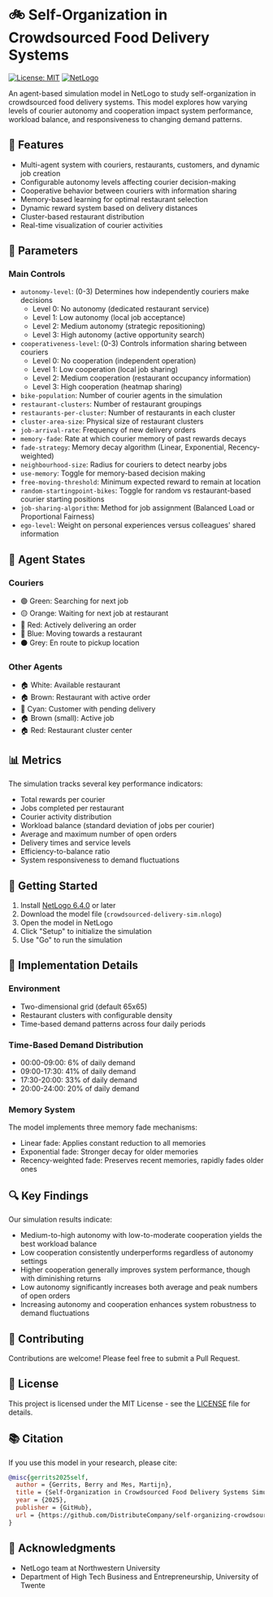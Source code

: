 # 🚲 Self-Organization in Crowdsourced Food Delivery Systems

[![License: MIT](https://img.shields.io/badge/License-MIT-yellow.svg)](https://opensource.org/licenses/MIT)
[![NetLogo](https://img.shields.io/badge/NetLogo-6.4.0-blue.svg)](http://ccl.northwestern.edu/netlogo/)

An agent-based simulation model in NetLogo to study self-organization in crowdsourced food delivery systems. This model explores how varying levels of courier autonomy and cooperation impact system performance, workload balance, and responsiveness to changing demand patterns.

## 🎯 Features

- Multi-agent system with couriers, restaurants, customers, and dynamic job creation
- Configurable autonomy levels affecting courier decision-making
- Cooperative behavior between couriers with information sharing
- Memory-based learning for optimal restaurant selection
- Dynamic reward system based on delivery distances
- Cluster-based restaurant distribution
- Real-time visualization of courier activities

## 🔧 Parameters

### Main Controls
- `autonomy-level`: (0-3) Determines how independently couriers make decisions
  - Level 0: No autonomy (dedicated restaurant service)
  - Level 1: Low autonomy (local job acceptance)
  - Level 2: Medium autonomy (strategic repositioning)
  - Level 3: High autonomy (active opportunity search)
- `cooperativeness-level`: (0-3) Controls information sharing between couriers
  - Level 0: No cooperation (independent operation)
  - Level 1: Low cooperation (local job sharing)
  - Level 2: Medium cooperation (restaurant occupancy information)
  - Level 3: High cooperation (heatmap sharing)
- `bike-population`: Number of courier agents in the simulation
- `restaurant-clusters`: Number of restaurant groupings
- `restaurants-per-cluster`: Number of restaurants in each cluster
- `cluster-area-size`: Physical size of restaurant clusters
- `job-arrival-rate`: Frequency of new delivery orders
- `memory-fade`: Rate at which courier memory of past rewards decays
- `fade-strategy`: Memory decay algorithm (Linear, Exponential, Recency-weighted)
- `neighbourhood-size`: Radius for couriers to detect nearby jobs
- `use-memory`: Toggle for memory-based decision making
- `free-moving-threshold`: Minimum expected reward to remain at location
- `random-startingpoint-bikes`: Toggle for random vs restaurant-based courier starting positions
- `job-sharing-algorithm`: Method for job assignment (Balanced Load or Proportional Fairness)
- `ego-level`: Weight on personal experiences versus colleagues' shared information

## 🎨 Agent States

### Couriers
- 🟢 Green: Searching for next job
- 🟡 Orange: Waiting for next job at restaurant
- 🔴 Red: Actively delivering an order
- 🔵 Blue: Moving towards a restaurant
- ⚫ Grey: En route to pickup location

### Other Agents
- 🏠 White: Available restaurant
- 🏠 Brown: Restaurant with active order
- 👤 Cyan: Customer with pending delivery
- 🏠 Brown (small): Active job
- 🏠 Red: Restaurant cluster center

## 📊 Metrics

The simulation tracks several key performance indicators:
- Total rewards per courier
- Jobs completed per restaurant
- Courier activity distribution
- Workload balance (standard deviation of jobs per courier)
- Average and maximum number of open orders
- Delivery times and service levels
- Efficiency-to-balance ratio
- System responsiveness to demand fluctuations

## 🚀 Getting Started

1. Install [NetLogo 6.4.0](http://ccl.northwestern.edu/netlogo/) or later
2. Download the model file (`crowdsourced-delivery-sim.nlogo`)
3. Open the model in NetLogo
4. Click "Setup" to initialize the simulation
5. Use "Go" to run the simulation

## 📖 Implementation Details

### Environment
- Two-dimensional grid (default 65x65)
- Restaurant clusters with configurable density
- Time-based demand patterns across four daily periods

### Time-Based Demand Distribution
- 00:00-09:00: 6% of daily demand
- 09:00-17:30: 41% of daily demand
- 17:30-20:00: 33% of daily demand
- 20:00-24:00: 20% of daily demand

### Memory System
The model implements three memory fade mechanisms:
- Linear fade: Applies constant reduction to all memories
- Exponential fade: Stronger decay for older memories
- Recency-weighted fade: Preserves recent memories, rapidly fades older ones

## 🔍 Key Findings

Our simulation results indicate:
- Medium-to-high autonomy with low-to-moderate cooperation yields the best workload balance
- Low cooperation consistently underperforms regardless of autonomy settings
- Higher cooperation generally improves system performance, though with diminishing returns
- Low autonomy significantly increases both average and peak numbers of open orders
- Increasing autonomy and cooperation enhances system robustness to demand fluctuations

## 🤝 Contributing

Contributions are welcome! Please feel free to submit a Pull Request.

## 📜 License

This project is licensed under the MIT License - see the [LICENSE](LICENSE) file for details.

## 📚 Citation

If you use this model in your research, please cite:
```bibtex
@misc{gerrits2025self,
  author = {Gerrits, Berry and Mes, Martijn},
  title = {Self-Organization in Crowdsourced Food Delivery Systems Simulation},
  year = {2025},
  publisher = {GitHub},
  url = {https://github.com/DistributeCompany/self-organizing-crowdsourced-food-delivery-system}
}
```

## 🙏 Acknowledgments

- NetLogo team at Northwestern University
- Department of High Tech Business and Entrepreneurship, University of Twente